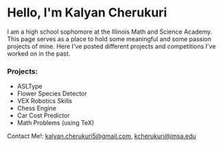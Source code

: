 # Hello, I'm Kalyan Cherukuri 
I am a high school sophomore at the Illinois Math and Science Academy. This page serves as a place to hold some meaningful and some passion projects of mine. Here I've posted different projects and competitions I've worked on in the past.

### Projects:
- ASLType
- Flower Species Detector
- VEX Robotics Skills
- Chess Engine
- Car Cost Predictor
- Math Problems (using TeX)

Contact Me!: <kalyan.cherukuri5@gmail.com>, <kcherukuri@imsa.edu>
